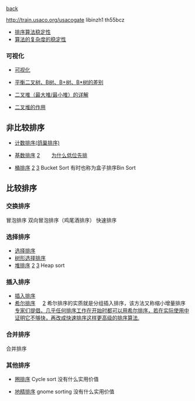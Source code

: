 [back](../Home)

http://train.usaco.org/usacogate  libinzh1 th55bcz


* [排序算法稳定性](https://baike.baidu.com/item/%E6%8E%92%E5%BA%8F%E7%AE%97%E6%B3%95%E7%A8%B3%E5%AE%9A%E6%80%A7)
* [算法的复杂度的稳定性](https://zhidao.baidu.com/question/29388495.html)


### 可视化
* [可视化](http://blog.jobbole.com/72850/)


* [平衡二叉树、B树、B+树、B*树的差别](https://zhuanlan.zhihu.com/p/27700617)

* [二叉堆（最大堆/最小堆）的详解](https://www.cnblogs.com/skywang12345/p/3610187.html)
* [二叉堆的作用](https://zhidao.baidu.com/question/646662298629003565.html)


## 非比较排序

* [计数排序(鸽巢排序)](https://segmentfault.com/a/1190000003054515)

* [基数排序](https://segmentfault.com/a/1190000003054515) [2](https://www.cnblogs.com/Braveliu/archive/2013/01/21/2870201.html) &nbsp;&nbsp;&nbsp;&nbsp;&nbsp;&nbsp;   [为什么低位先排](https://www.zhihu.com/question/27021728)

* [桶排序](https://baike.baidu.com/item/%E6%A1%B6%E6%8E%92%E5%BA%8F/4973777) [2](https://segmentfault.com/a/1190000003054515) [3](https://blog.csdn.net/asce1885/article/details/5620410) Bucket Sort 有时也称为盒子排序Bin Sort

## 比较排序

### 交换排序
冒泡排序 
双向冒泡排序（鸡尾酒排序）
快速排序


### 选择排序
* [选择排序](https://baike.baidu.com/item/%E9%80%89%E6%8B%A9%E6%8E%92%E5%BA%8F)
* [树形选择排序](https://www.cnblogs.com/mengdd/archive/2012/11/27/2791412.html)
* [堆排序](http://bubkoo.com/2014/01/14/sort-algorithm/heap-sort/)  [2](https://www.cnblogs.com/skywang12345/p/3610187.html) [3](https://zhidao.baidu.com/question/646662298629003565.html) Heap sort


### 插入排序
* [插入排序](https://baike.baidu.com/item/%E6%8F%92%E5%85%A5%E6%8E%92%E5%BA%8F)
* [希尔排序](https://www.cnblogs.com/jingmoxukong/p/4303279.html) &nbsp;&nbsp;&nbsp; [2](https://www.zhihu.com/question/24637339)
希尔排序的实质就是分组插入排序，该方法又称缩小增量排序
[专家们提倡，几乎任何排序工作在开始时都可以用希尔排序，若在实际使用中证明它不够快，再改成快速排序这样更高级的排序算法.](https://baike.baidu.com/item/%E5%B8%8C%E5%B0%94%E6%8E%92%E5%BA%8F)

### 合并排序
合并排序



### 其他排序
* [圈排序](https://en.wikipedia.org/wiki/Cycle_sort) Cycle sort  没有什么实用价值

* [地精排序](http://www.voidcn.com/article/p-dllqolqe-ph.html) gnome sorting 没有什么实用价值
